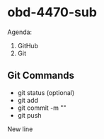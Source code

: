 # obd-4470-sub

Agenda:
1. GitHub
2. Git

## Git Commands
- git status (optional)
- git add <files>
- git commit -m "<what changed>"
- git push

New line